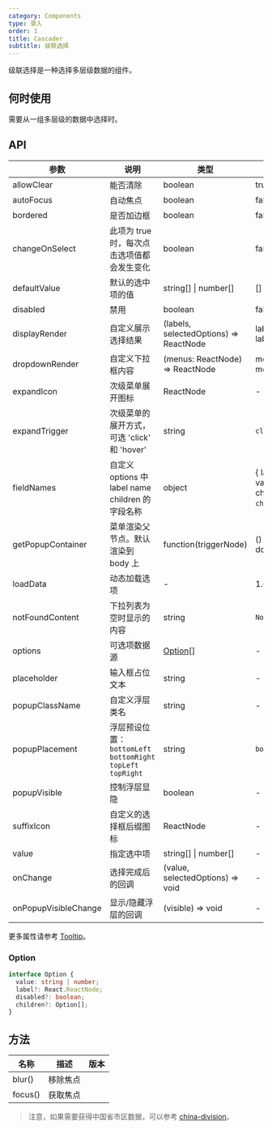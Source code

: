 ```yaml
---
category: Components
type: 录入
order: 1
title: Cascader
subtitle: 级联选择
---
```


级联选择是一种选择多层级数据的组件。

## 何时使用

需要从一组多层级的数据中选择时。

## API

| 参数 | 说明 | 类型 | 默认值 | 版本 |
| --- | --- | --- | --- | --- |
| allowClear | 能否清除 | boolean | true | 1.0.0 |
| autoFocus | 自动焦点 | boolean | false | 1.0.0 |
| bordered | 是否加边框 | boolean | false | 1.0.0 |
| changeOnSelect | 此项为 true 时，每次点击选项值都会发生变化 | boolean | false | 1.0.0 |
| defaultValue | 默认的选中项的值 | string\[] \| number\[] | \[] | 1.0.0 |
| disabled | 禁用 | boolean | false | 1.0.0 |
| displayRender | 自定义展示选择结果 | (labels, selectedOptions) => ReactNode | labels => labels.join(`/`) | 1.0.0 |
| dropdownRender | 自定义下拉框内容 | (menus: ReactNode) => ReactNode | menus => menus | 1.0.0 |
| expandIcon | 次级菜单展开图标 | ReactNode | - | 1.0.0 |
| expandTrigger | 次级菜单的展开方式，可选 'click' 和 'hover' | string | `click` | 1.0.0 |
| fieldNames | 自定义 options 中 label name children 的字段名称 | object | { label: `label`, value: `value`, children: `children` } | 1.0.0 |
| getPopupContainer | 菜单渲染父节点。默认渲染到 body 上 | function(triggerNode) | () => document.body | 1.0.0 |
| loadData | 动态加载选项 | - | 1.0.0 |
| notFoundContent | 下拉列表为空时显示的内容 | string | `No Data` |  |
| options | 可选项数据源 | [Option](#Option)\[] | - |  1.0.0 |
| placeholder | 输入框占位文本 | string | - | 1.0.0 |
| popupClassName | 自定义浮层类名 | string | - | 1.0.0 |
| popupPlacement | 浮层预设位置：`bottomLeft` `bottomRight` `topLeft` `topRight` | string | `bottomLeft` |  1.0.0 |
| popupVisible | 控制浮层显隐 | boolean | - | 1.0.0 |
| suffixIcon | 自定义的选择框后缀图标 | ReactNode | - | 1.0.0 |
| value | 指定选中项 | string\[] \| number\[] | - | 1.0.0 |
| onChange | 选择完成后的回调 | (value, selectedOptions) => void | - | 1.0.0 |
| onPopupVisibleChange | 显示/隐藏浮层的回调 | (visible) => void | - | 1.0.0 |

更多属性请参考 [Tooltip](/components/tooltip/#API)。

### Option

```typescript
interface Option {
  value: string | number;
  label?: React.ReactNode;
  disabled?: boolean;
  children?: Option[];
}
```

## 方法

| 名称    | 描述     | 版本 |
| ------- | -------- | ---- |
| blur()  | 移除焦点 |      |
| focus() | 获取焦点 |      |

> 注意，如果需要获得中国省市区数据，可以参考 [china-division](https://gist.github.com/afc163/7582f35654fd03d5be7009444345ea17)。

